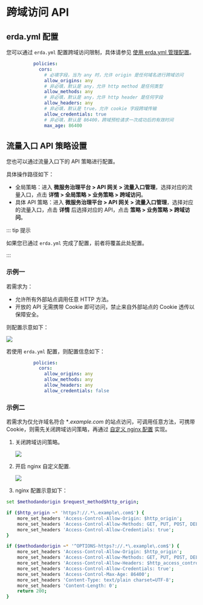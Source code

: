 # 跨域访问 API

## erda.yml 配置

您可以通过 `erda.yml` 配置跨域访问限制，具体请参见 [使用 erda.yml 管理配置](./config.md)。

```yaml
          policies:
            cors:
              # 必填字段，当为 any 时，允许 origin 是任何域名进行跨域访问
              allow_origins: any
              # 非必填，默认是 any，允许 http method 是任何类型
              allow_methods: any
              # 非必填，默认是 any，允许 http header 是任何字段
              allow_headers: any
              # 非必填，默认是 true，允许 cookie 字段跨域传输
              allow_credentials: true
              # 非必填，默认是 86400，跨域预检请求一次成功后的有效时间
              max_age: 86400
```

## 流量入口 API 策略设置

您也可以通过流量入口下的 API 策略进行配置。

具体操作路径如下：

- 全局策略：进入 **微服务治理平台 > API 网关 > 流量入口管理**，选择对应的流量入口，点击 **详情 > 全局策略 > 业务策略 > 跨域访问**。
- 具体 API 策略：进入 **微服务治理平台 > API 网关 > 流量入口管理**，选择对应的流量入口，点击 **详情** 后选择对应的 API，点击 **策略 > 业务策略 > 跨域访问**。

::: tip 提示

如果您已通过 `erda.yml` 完成了配置，前者将覆盖此处配置。

:::

### 示例一

若需求为：

- 允许所有外部站点调用任意 HTTP 方法。
- 开放的 API 无需携带 Cookie 即可访问，禁止来自外部站点的 Cookie 透传以保障安全。

则配置示意如下：

![](http://terminus-paas.oss-cn-hangzhou.aliyuncs.com/paas-doc/2021/08/17/736f1b9e-1d6d-41a1-9d88-69d69fa8958b.png)

若使用 `erda.yml` 配置，则配置信息如下：

```yaml
          policies:
            cors:
              allow_origins: any
              allow_methods: any
              allow_headers: any
              allow_credentials: false
```

### 示例二

若需求为仅允许域名符合 **.example.com* 的站点访问，可调用任意方法，可携带 Cookie，则需先关闭跨域访问策略，再通过 [自定义 nginx 配置](../../guides/apigw/policy.md#自定义-nginx-配置) 实现。

1. 关闭跨域访问策略。

   ![](http://terminus-paas.oss-cn-hangzhou.aliyuncs.com/paas-doc/2021/08/17/69e128ce-ce19-400c-90d7-a32ea27d5b75.png)

2. 开启 nginx 自定义配置.

   ![](http://terminus-paas.oss-cn-hangzhou.aliyuncs.com/paas-doc/2021/08/17/42c11947-3d3f-4a44-8b0e-f67a123e115a.png)

3.  nginx 配置示意如下：

   ```bash
   set $methodandorigin $request_method$http_origin;
   
   if ($http_origin ~* 'https?://.*\.example\.com$') {
       more_set_headers 'Access-Control-Allow-Origin: $http_origin';
       more_set_headers 'Access-Control-Allow-Methods: GET, PUT, POST, DELETE, PATCH, OPTIONS';
       more_set_headers 'Access-Control-Allow-Credentials: true';
   }
   
   if ($methodandorigin ~* '^OPTIONS-https?://.*\.example\.com$') {
       more_set_headers 'Access-Control-Allow-Origin: $http_origin';
       more_set_headers 'Access-Control-Allow-Methods: GET, PUT, POST, DELETE, PATCH, OPTIONS';
       more_set_headers 'Access-Control-Allow-Headers: $http_access_control_request_headers';
       more_set_headers 'Access-Control-Allow-Credentials: true';
       more_set_headers 'Access-Control-Max-Age: 86400';
       more_set_headers 'Content-Type: text/plain charset=UTF-8';
       more_set_headers 'Content-Length: 0';
       return 200;
   }
   ```

